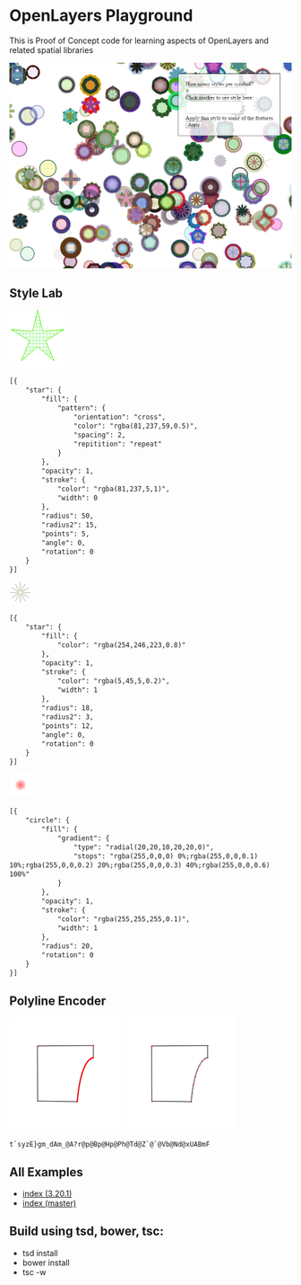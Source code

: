 # OpenLayers Playground

This is Proof of Concept code for learning
aspects of OpenLayers and related spatial libraries

![alt text](./ux/docs/style-lab.png "ux/style-lab")

## Style Lab
![5star](./ux/docs/5star.png)
```
[{
    "star": {
        "fill": {
            "pattern": {
                "orientation": "cross",
                "color": "rgba(81,237,59,0.5)",
                "spacing": 2,
                "repitition": "repeat"
            }
        },
        "opacity": 1,
        "stroke": {
            "color": "rgba(81,237,5,1)",
            "width": 0
        },
        "radius": 50,
        "radius2": 15,
        "points": 5,
        "angle": 0,
        "rotation": 0
    }
}]
```

![starlight](./ux/docs/starlight.png)

```
[{
    "star": {
        "fill": {
            "color": "rgba(254,246,223,0.8)"
        },
        "opacity": 1,
        "stroke": {
            "color": "rgba(5,45,5,0.2)",
            "width": 1
        },
        "radius": 18,
        "radius2": 3,
        "points": 12,
        "angle": 0,
        "rotation": 0
    }
}]
```

![redheat](./ux/docs/redheat.png)


```
[{
    "circle": {
        "fill": {
            "gradient": {
                "type": "radial(20,20,10,20,20,0)",
                "stops": "rgba(255,0,0,0) 0%;rgba(255,0,0,0.1) 10%;rgba(255,0,0,0.2) 20%;rgba(255,0,0,0.3) 40%;rgba(255,0,0,0.6) 100%"
            }
        },
        "opacity": 1,
        "stroke": {
            "color": "rgba(255,255,255,0.1)",
            "width": 1
        },
        "radius": 20,
        "rotation": 0
    }
}]
```

## Polyline Encoder

![before](./ux/docs/not-simplify.png) 
![after](./ux/docs/simplify.png)
```
t`syzE}gm_dAm_@A?r@p@Bp@Hp@Ph@Td@Z`@`@Vb@Nd@xUABmF
```

## All Examples

* [index (3.20.1)](https://rawgit.com/ca0v/ol3-lab/v3.20.1/rawgit.html?run=labs/index)
* [index (master)](https://rawgit.com/ca0v/ol3-lab/master/rawgit.html?run=labs/index)

## Build using tsd, bower, tsc:

* tsd install
* bower install
* tsc -w
